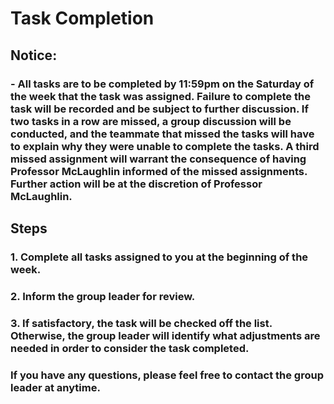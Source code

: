 # Task Completion #

## Notice: ##

### - All tasks are to be completed by 11:59pm on the Saturday of the week that the task was assigned. Failure to complete the task will be recorded and be subject to further discussion. If two tasks in a row are missed, a group discussion will be conducted, and the teammate that missed the tasks will have to explain why they were unable to complete the tasks. A third missed assignment will warrant the consequence of having Professor McLaughlin informed of the missed assignments. Further action will be at the discretion of Professor McLaughlin. ###

## Steps ##

### 1. Complete all tasks assigned to you at the beginning of the week. ###
### 2. Inform the group leader for review. ###
### 3. If satisfactory, the task will be checked off the list. Otherwise, the group leader will identify what adjustments are needed in order to consider the task completed. ###

### If you have any questions, please feel free to contact the group leader at anytime. ###

